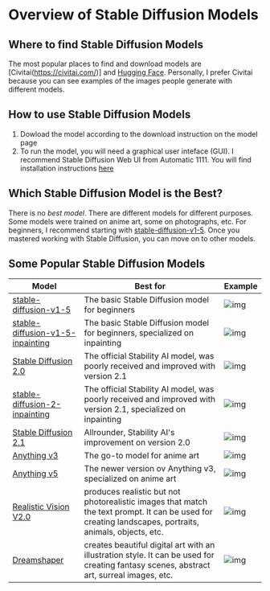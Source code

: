 # Overview of Stable Diffusion Models

## Where to find Stable Diffusion Models

The most popular places to find and download models are [Civitai(https://civitai.com/)] and [Hugging Face](https://huggingface.co/). Personally, I prefer Civitai because you can see examples of the images people generate with different models.

## How to use Stable Diffusion Models

1. Dowload the model according to the download instruction on the model page
2. To run the model, you will need a graphical user inteface (GUI). I recommend Stable Diffusion Web UI from Automatic 1111. You will find installation instructions [here](stable-diffusion-webui-installation-guide.md)


## Which Stable Diffusion Model is the Best?

There is no *best model*. There are different models for different purposes. Some models were trained on anime art, some on photographs, etc. For beginners, I recommend starting with [stable-diffusion-v1-5](https://huggingface.co/runwayml/stable-diffusion-v1-5). Once you mastered working with Stable Diffusion, you can move on to other models.



## Some Popular Stable Diffusion Models
| Model |  Best for | Example |
| ----- | --------- | ------- |
|[stable-diffusion-v1-5](https://huggingface.co/runwayml/stable-diffusion-v1-5)| The basic Stable Diffusion model for beginners |![img]()|
|[stable-diffusion-v1-5-inpainting](https://huggingface.co/runwayml/stable-diffusion-inpainting)| The basic Stable Diffusion model for beginners, specialized on inpainting |![img]()|
|[Stable Diffusion 2.0](https://huggingface.co/stabilityai/stable-diffusion-2)| The official Stability AI model, was poorly received and improved with version 2.1 |![img]()|
|[stable-diffusion-2-inpainting](https://huggingface.co/stabilityai/stable-diffusion-2-inpainting)| The official Stability AI model, was poorly received and improved with version 2.1, specialized on inpainting |![img]()|
|[Stable Diffusion 2.1](https://huggingface.co/stabilityai/stable-diffusion-2-1)| Allrounder, Stability AI's improvement on version 2.0 |![img]()|
|[Anything v3](https://huggingface.co/Linaqruf/anything-v3.0)| The go-to model for anime art|![img]()|
|[Anything v5](https://huggingface.co/stablediffusionapi/anything-v5)| The newer version ov Anything v3, specialized on anime art |![img]()|
|[Realistic Vision V2.0](https://civitai.com/models/4201/realistic-vision-v20)| produces realistic but not photorealistic images that match the text prompt. It can be used for creating landscapes, portraits, animals, objects, etc. |![img]()|
|[Dreamshaper](https://civitai.com/models/4384/dreamshaper)| creates beautiful digital art with an illustration style. It can be used for creating fantasy scenes, abstract art, surreal images, etc. |![img]()|